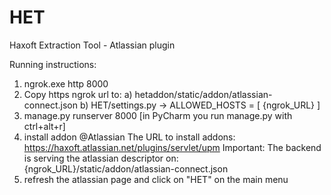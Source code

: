 # HET
Haxoft Extraction Tool - Atlassian plugin

Running instructions:

1. ngrok.exe http 8000
2. Copy https ngrok url to:
    a) hetaddon/static/addon/atlassian-connect.json
    b) HET/settings.py -> ALLOWED_HOSTS = [ {ngrok_URL} ]
3. manage.py runserver 8000 [in PyCharm you run manage.py with ctrl+alt+r]
4. install addon @Atlassian
	The URL to install addons: https://haxoft.atlassian.net/plugins/servlet/upm
	Important: The backend is serving the atlassian descriptor on: {ngrok_URL}/static/addon/atlassian-connect.json
5. refresh the atlassian page and click on "HET" on the main menu